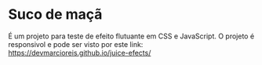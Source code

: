 # Suco de maçã
É um projeto para teste de efeito flutuante em CSS e JavaScript.
O projeto é responsivol e pode ser visto por este link: https://devmarcioreis.github.io/juice-efects/
